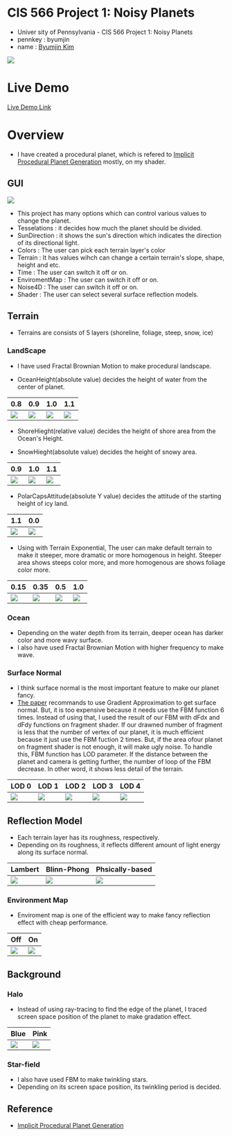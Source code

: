 # CIS 566 Project 1: Noisy Planets

* Univer sity of Pennsylvania - CIS 566 Project 1: Noisy Planets
* pennkey : byumjin
* name : [Byumjin Kim](https://github.com/byumjin)

![](imgs/main.png)

# Live Demo

[Live Demo Link](https://byumjin.github.io/homework-1-noisy-planets-byumjin/)

# Overview

- I have created a procedural planet, which is refered to [Implicit Procedural Planet Generation](https://static1.squarespace.com/static/58a1bc3c3e00be6bfe6c228c/t/58a4d25146c3c4233fb15cc2/1487196929690/ImplicitProceduralPlanetGeneration-Report.pdf) mostly, on my shader.


## GUI

![](imgs/GUI.png)

- This project has many options which can control various values to change the planet.
- Tesselations : it decides how much the planet should be divided.
- SunDirection : it shows the sun's direction which indicates the direction of its directional light.
- Colors : The user can pick each terrain layer's color
- Terrain : It has values wihch can change a certain terrain's slope, shape, height and etc.
- Time : The user can switch it off or on.
- EnviromentMap : The user can switch it off or on.
- Noise4D : The user can switch it off or on.
- Shader :  The user can select several surface reflection models.


## Terrain

- Terrains are consists of 5 layers (shoreline, foliage, steep, snow, ice)

### LandScape

- I have used Fractal Brownian Motion to make procedural landscape.

- OceanHeight(absolute value) decides the height of water from the center of planet.

| 0.8 | 0.9 | 1.0 | 1.1 |
| --- | --- | --- | --- |
| ![](imgs/ocean_00.png) | ![](imgs/ocean_01.png) | ![](imgs/default.png) | ![](imgs/ocean_02.png) |

- ShoreHieght(relative value) decides the height of shore area from the Ocean's Height.

- SnowHieght(absolute value) decides the height of snowy area.

| 0.9 | 1.0 | 1.1 |
| --- | --- | --- |
| ![](imgs/default.png) | ![](imgs/snow_01.png) | ![](imgs/snow_02.png) |

- PolarCapsAttitude(absolute Y value) decides the attitude of the starting height of icy land.

| 1.1 | 0.0 |
| --- | --- |
| ![](imgs/polarCap_01.png) | ![](imgs/polarCap_02.png) |

- Using with Terrain Exponential, The user can make default terrain to make it steeper, more dramatic or more homogenous in height.
  Steeper area shows steeps color more, and more homogenous are shows foliage color more. 

| 0.15 | 0.35 | 0.5 | 1.0 |
| --- | --- | --- | --- |
| ![](imgs/exp_00.png) | ![](imgs/default.png) | ![](imgs/exp_01.png) | ![](imgs/exp_02.png) |

### Ocean
- Depending on the water depth from its terrain, deeper ocean has darker color and more wavy surface.
- I also have used Fractal Brownian Motion with higher frequency to make wave.

### Surface Normal
- I think surface normal is the most important feature to make our planet fancy.
- [The paper](https://static1.squarespace.com/static/58a1bc3c3e00be6bfe6c228c/t/58a4d25146c3c4233fb15cc2/1487196929690/ImplicitProceduralPlanetGeneration-Report.pdf) recommands to use Gradient Approximation to get surface normal. But, it is too expensive because it needs use the FBM function 6 times. Instead of using that, I used the result of our FBM with dFdx and dFdy functions on fragment shader. If our drawned number of fragment is less that the number of vertex of our planet, it is much efficient because it just use the FBM fuction 2 times. But, if the area ofour planet on fragment shader is not enough, it will make ugly noise. To handle this, FBM function has LOD parameter. If the distance between the planet and camera is getting further, the number of loop of the FBM decrease. In other word, it shows less detail of the terrain.

| LOD 0 | LOD 1 | LOD 2 | LOD 3 | LOD 4 |
| --- | --- | --- | --- | --- |
| ![](imgs/LOD_01.png) | ![](imgs/LOD_02.png) | ![](imgs/LOD_03.png) | ![](imgs/LOD_04.png) | ![](imgs/LOD_05.png) |


## Reflection Model

- Each terrain layer has its roughness, respectively.
- Depending on its roughness, it reflects different amount of light energy along its surface normal. 

| Lambert | Blinn-Phong | Phsically-based |
| --- | --- | --- |
| ![](imgs/lambert.png) | ![](imgs/blinn.png) | ![](imgs/pbs.png) |

### Environment Map

- Enviroment map is one of the efficient way to make fancy reflection effect with cheap performance.

| Off | On |
| --- | --- |
| ![](imgs/no_env.png) | ![](imgs/default.png) |


## Background

### Halo

- Instead of using ray-tracing to find the edge of the planet, I traced screen space position of the planet to make gradation effect.

| Blue | Pink |
| --- | --- |
| ![](imgs/default.png) | ![](imgs/halo_01.png) |

### Star-field

- I also have used FBM to make twinkling stars.
- Depending on its screen space position, its twinkling period is decided.


## Reference
- [Implicit Procedural Planet Generation](https://static1.squarespace.com/static/58a1bc3c3e00be6bfe6c228c/t/58a4d25146c3c4233fb15cc2/1487196929690/ImplicitProceduralPlanetGeneration-Report.pdf)